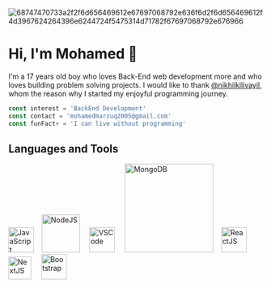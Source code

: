 ![68747470733a2f2f6d656469612e67697068792e636f6d2f6d656469612f4d3967624264396e6244724f5475314d71782f67697068792e676966](https://raw.githubusercontent.com/mohamed12-droid/cloud/master/banner.png)
# Hi, I'm Mohamed 👋
<!-- ## About Me -->
I'm a 17 years old boy who loves Back-End web development more and who loves building problem solving projects. I would like to thank [@nikhilkilivayil](https://github.com/nikhilkilivayil), whom the reason why I started my enjoyful programming journey.
```ts
const interest = 'BackEnd Development'
const contact = 'mohamedmarzuq2005@gmail.com'
const funFact⚡ = 'I can live without programming'
```

<!-- ![Mohamed's Dynamic GitHub stats](https://github-readme-stats.vercel.app/api?username=mohamedmarzuq5&show_icons=true&theme=tokyonight) -->

## Languages and Tools
<p>
  <img width="50px" src="https://upload.wikimedia.org/wikipedia/commons/6/6a/JavaScript-logo.png" alt="JavaScript">‎ ‎ ‎ ‎
  <img width="75px" src="https://upload.wikimedia.org/wikipedia/commons/d/d9/Node.js_logo.svg" alt="NodeJS"> ‎ ‎ ‎ ‎
  <img width="50px" src="https://upload.wikimedia.org/wikipedia/commons/9/9a/Visual_Studio_Code_1.35_icon.svg" alt="VSCode"> ‎ ‎ ‎ ‎
  <img width="175px" src="https://upload.wikimedia.org/wikipedia/commons/thumb/9/93/MongoDB_Logo.svg/2560px-MongoDB_Logo.svg.png" alt="MongoDB">  ‎ ‎ ‎
  <img width="50px" src="https://upload.wikimedia.org/wikipedia/commons/a/a7/React-icon.svg" alt="ReactJS">  ‎ ‎ ‎
  <img height="45px" src="https://lh3.googleusercontent.com/fife/APg5EObyEw4EWuFKPJnyja4QvKtKPIDqx0-91FcSR7U5_eJKLWNqePm5KwR3rgKpUc0DTTfv30Kt7BAK6_d6RReybok5fPkuwAKEVjWYvCqsoxndV_gn_hABrGDfrN2Fb083iPZ52xwXkVMJG_3LgYf440irLYo-PYjD1lxhPjFDttsqgjU9oNLSuH0edODFUWfWDNhNyvrwZJ4_nbKcPwjr0pI-Taa0HvwOhc8I8sWS2yB5xdfR7VqoPpdmsCdxHNusGBCgm_IOGaHoYCVy9r1KvNvQRzHdZDJyav0g02Np_gJiywsuAn3VJy9PkyucXmM9XrGG1MrNqNsCBFGIT2opauGuJfCV_50Sb24mu57hj4lWvA-5t6blkUMeM8sFVyppN0gMecdraZdFDReTtSgSYRrh4v4WKDfVdw0tUGN8BBElLVLU7kEcuS4skT4DCA35tlE6bdmurm2Ey0QvovB506tBoH4d3KFJDlxJG2An0lpvk8l5OpUpI0fqLccKgXGG0nb1AKjgb-g40lx04YLpksRdGD-nobux67A9VFfKDuQJ6lhCZsmcQ1X8OTszBvvfjX-g06fryBuzWkpZaw9kKJ2vt2n-9y2J4ItJzv8tDBD_epIweyfL5TNnfOB6L5lPpqreB362CUi1x2nHtJkCeQxPvHoS7cFhp_1oSeneotlGzzTdvSDsG0q6L2hdSM9FdmDc5CTWlDjNBHe0Vw_SFZAK-upOQHQWdJGu9wuIz38r-KV5aIQla-vGAYZE5YrmzDS-RuKxpUcG_12QpbE5z_DAcDn_HNEFbMrFh3j6gADsBDTn0hCbLVigCdgpmEs0K3pno8LJKuNJ4JAkHWzOVTe--U62zFhI4tT8WM0lcolA7pzw6T2-bJDJWI_XdpcXf-_tYip2PnwvGepik-V9eAaeCU2Yb-KuRXRNhrmroy0nv_b3Lo0nS0LQsTTn5J4rdecf4WO9SiohlM3i-RymrVNiEvL46hr4H51geJq5Xr5x0_zQdqZL0Lgb5wtYPYjAG3b-3QsDGEcN9jC11f8OL9URUZk5fW-dXPMTwbh2IjuMJv0V-RhgCR0l1vOJtwPphSopLUcRGmT0iwNg8D03jXqT02BIEZSUw2xYhEgjCJuroRSYigYzzzPsD6lQ432QFVJsyL9JhS0aUcvi83HhrKzqzrtldDLIKVU3g-RgvA6ZuLHnXYWsunkzN82gadRWJR1tv4T2-_7_-___KkRIbxf1yLfJqDa4kG1iAE8tWWhSnoUdkmbS6xxGR_S0KPzCVfoYcXHdHiiUj6xwgT_cGvR9xoSgozVfUOYlhAXMPErdrmotz0nT9IvFcZGJILwZCMoz6cV2KJ-iLynNNLowNOsVW6UoRRSPgWpl2g9SVnbuWHIlmjG6f_DiBb1aiRewGU22maMLF_wEUYPe253hw2Dpms7Rrq2GLrbGr9HS2ewchyaDfxxnSIL1GS-332BSjjUdnpw1zU4c5ENPWmZfQzDcA7s9BOExS5frqpN8IrjJZNgBYhjZc5I-8xV_SjLz8npS0qVY2Z6OmrH2ckFM127Gb22rmd5_Yw-w2j-GneMgyYvMyThZZ2L5w0wnBDZc2yTBEkM=w1920-h860" alt="NextJS">  ‎ ‎ ‎ ‎
  <img width="50px" src="https://upload.wikimedia.org/wikipedia/commons/b/b2/Bootstrap_logo.svg" alt="Bootstrap">
</p>
